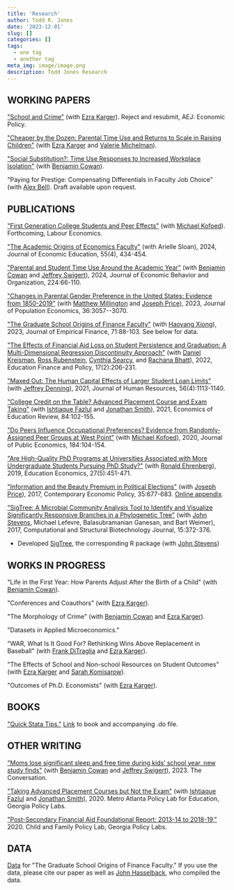 ```yaml
---
title: 'Research'
author: Todd R. Jones
date: '2023-12-01'
slug: []
categories: []
tags:
  - one tag
  - another tag
meta_img: image/image.png
description: Todd Jones Research
---
```


## WORKING PAPERS 

["School and Crime"](/papers/School_Crime_most_recent.pdf) (with [Ezra Karger](https://ezrakarger.com/)). Reject and resubmit, AEJ: Economic Policy.

["Cheaper by the Dozen: Parental Time Use and Returns to Scale in Raising Children"](/papers/Cheaper_by_the_Dozen_most_recent.pdf) (with [Ezra Karger](https://ezrakarger.com/) and [Valerie Michelman](https://sites.google.com/view/valeriemichelman)).

["Social Substitution?: Time Use Responses to Increased Workplace Isolation"](https://www.nber.org/papers/w34239) (with [Benjamin Cowan](https://people.ses.wsu.edu/cowan/)). 

"Paying for Prestige: Compensating Differentials in Faculty Job Choice" (with [Alex Bell](https://alexbell.net/)). Draft available upon request.

## PUBLICATIONS
["First Generation College Students and Peer Effects"](https://www.sciencedirect.com/science/article/pii/S0927537125000922) (with [Michael Kofoed](https://sites.google.com/site/michaelkofoed1/)). Forthcoming, Labour Economics.

["The Academic Origins of Economics Faculty"](/papers/PhD_Origins_most_recent.pdf) (with Arielle Sloan), 2024, Journal of Economic Education, 55(4), 434-454.

["Parental and Student Time Use Around the Academic Year"](https://www.sciencedirect.com/science/article/pii/S0167268124001598) (with [Benjamin Cowan](https://people.ses.wsu.edu/cowan/) and [Jeffrey Swigert](https://jeffswigert.com/)), 2024, Journal of Economic Behavior and Organization, 224:66-110.

["Changes in Parental Gender Preference in the United States: Evidence from 1850-2019"](https://link.springer.com/article/10.1007/s00148-023-00957-x) (with [Matthew Millington](https://sites.google.com/view/matthewmillington) and [Joseph Price](https://economics.byu.edu/directory/joseph-p-price)), 2023, Journal of Population Economics, 36:3057--3070.

["The Graduate School Origins of Finance Faculty"](https://www.sciencedirect.com/science/article/pii/S0927539823000099) (with [Haoyang Xiong](https://www.haoyangxiong.com/home)), 2023, Journal of Empirical Finance, 71:88-103. See below for data.

["The Effects of Financial Aid Loss on Student Persistence and Graduation: A Multi-Dimensional Regression Discontinuity Approach"](https://direct.mit.edu/edfp/article/doi/10.1162/edfp_a_00337/97143/The-Effects-of-Financial-Aid-Loss-on-Persistence) (with [Daniel Kreisman](http://www.dkreisman.com/), [Ross Rubenstein](https://aysps.gsu.edu/profile/ross-rubenstein/), [Cynthia Searcy](https://aysps.gsu.edu/profile/cynthia-searcy/), and [Rachana Bhatt](https://www.usg.edu/cassie/about/staff_members)), 2022, Education Finance and Policy, 17(2):206-231.

["Maxed Out: The Human Capital Effects of Larger Student Loan Limits"](http://jhr.uwpress.org/content/56/4/1113.short) (with [Jeffrey Denning](https://www.jeffdenning.com/)), 2021, Journal of Human Resources, 56(4):1113-1140. 

["College Credit on the Table? Advanced Placement Course and Exam Taking"](https://www.sciencedirect.com/science/article/pii/S0272775721000741) (with [Ishtiaque Fazlul](https://sites.google.com/view/ishtiaquefazlul/home) and [Jonathan Smith](https://sites.google.com/site/jonathansmithphd/)), 2021, Economics of Education Review, 84:102-155.

["Do Peers Influence Occupational Preferences? Evidence from Randomly-Assigned Peer Groups at West Point"](https://www.sciencedirect.com/science/article/pii/S0047272720300189) (with [Michael Kofoed](https://sites.google.com/site/michaelkofoed1/)), 2020, Journal of Public Economics, 184:104-154.

["Are High-Quality PhD Programs at Universities Associated with More Undergraduate Students Pursuing PhD Study?"](https://www.tandfonline.com/doi/abs/10.1080/09645292.2019.1623177?journalCode=cede20) (with [Ronald Ehrenberg](https://courses.cit.cornell.edu/rge2/)), 2019, Education Economics, 27(5):451-471.

["Information and the Beauty Premium in Political Elections"](https://onlinelibrary.wiley.com/doi/full/10.1111/coep.12231) (with [Joseph Price](https://economics.byu.edu/directory/joseph-p-price)), 2017, Contemporary Economic Policy, 35:677-683. [Online appendix](https://drive.google.com/file/d/1p8kOpgpwr66KZxTLf5nLwCrYlhstwhDR/view).

["SigTree: A Microbial Community Analysis Tool to Identify and Visualize Significantly Responsive Branches in a Phylogenetic Tree"](https://www.sciencedirect.com/science/article/pii/S2001037017300132) (with [John Stevens](https://math.usu.edu/jrstevens/), Michael Lefevre, Balasubramanian Ganesan, and Bart Weimer), 2017, Computational and Structural Biotechnology Journal, 15:372-376. 
* Developed [SigTree](https://cran.r-project.org/web/packages/SigTree/index.html), the corresponding R package (with [John Stevens](https://math.usu.edu/jrstevens/)) 

## WORKS IN PROGRESS

"Life in the First Year: How Parents Adjust After the Birth of a Child" (with [Benjamin Cowan](https://people.ses.wsu.edu/cowan/)).

"Conferences and Coauthors" (with [Ezra Karger](https://ezrakarger.com/)).

"The Morphology of Crime" (with [Benjamin Cowan](https://people.ses.wsu.edu/cowan/) and [Ezra Karger](https://ezrakarger.com/)).

"Datasets in Applied Microeconomics."

"WAR, What Is It Good For? Rethinking Wins Above Replacement in Baseball" (with [Frank DiTraglia](https://ditraglia.com/) and [Ezra Karger](https://ezrakarger.com/)).

"The Effects of School and Non-school Resources on Student Outcomes" (with [Ezra Karger](https://ezrakarger.com/) and [Sarah Komisarow](https://sites.google.com/site/sarahkomisarow/)).

"Outcomes of Ph.D. Economists" (with [Ezra Karger](https://ezrakarger.com/)).

## BOOKS

["Quick Stata Tips."](https://www.toddrjones.com/quickstatatips/) [Link](https://www.toddrjones.com/quickstatatips/) to book and accompanying .do file.

## OTHER WRITING
["Moms lose significant sleep and free time during kids’ school year, new study finds"](https://theconversation.com/moms-lose-significant-sleep-and-free-time-during-kids-school-year-new-study-finds-205273) (with [Benjamin Cowan](https://people.ses.wsu.edu/cowan/) and [Jeffrey Swigert](https://jeffswigert.com/)), 2023. The Conversation.

["Taking Advanced Placement Courses but Not the Exam"](https://gpl.gsu.edu/publications/ap-exam-taking/) (with [Ishtiaque Fazlul](https://sites.google.com/view/ishtiaquefazlul/home) and [Jonathan Smith](https://sites.google.com/site/jonathansmithphd/)), 2020. Metro Atlanta Policy Lab for Education, Georgia Policy Labs. 

["Post-Secondary Financial Aid Foundational Report: 2013-14 to 2018-19,"](https://gpl.gsu.edu/publications/post-secondary-financial-aid/) 2020. Child and Family Policy Lab, Georgia Policy Labs.

## DATA

[Data](/data/finance_origins_data.csv) for "The Graduate School Origins of Finance Faculty." If you use the data, please cite our paper as well as [John Hasselback](http://www.jrhasselback.com/FacDir.html), who compiled the data.

